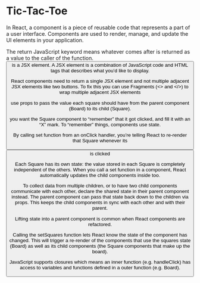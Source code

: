 # Tic-Tac-Toe

In React, a component is a piece of reusable code that represents a part of a user interface. Components are used to render, manage, and update the UI elements in your application.

The return JavaScript keyword means whatever comes after is returned as a value to the caller of the function. <button> is a JSX element. A JSX element is a combination of JavaScript code and HTML tags that describes what you’d like to display.

React components need to return a single JSX element and not multiple adjacent JSX elements like two buttons. To fix this you can use Fragments (<> and </>) to wrap multiple adjacent JSX elements

use props to pass the value each square should have from the parent component (Board) to its child (Square).

you want the Square component to “remember” that it got clicked, and fill it with an “X” mark. To “remember” things, components use state.

By calling set function from an onClick handler, you’re telling React to re-render that Square whenever its <button> is clicked

Each Square has its own state: the value stored in each Square is completely independent of the others. When you call a set function in a component, React automatically updates the child components inside too.

To collect data from multiple children, or to have two child components communicate with each other, declare the shared state in their parent component instead. The parent component can pass that state back down to the children via props. This keeps the child components in sync with each other and with their parent.

Lifting state into a parent component is common when React components are refactored.

Calling the setSquares function lets React know the state of the component has changed. This will trigger a re-render of the components that use the squares state (Board) as well as its child components (the Square components that make up the board).

JavaScript supports closures which means an inner function (e.g. handleClick) has access to variables and functions defined in a outer function (e.g. Board).